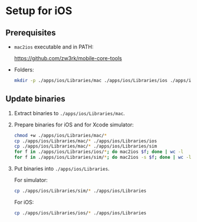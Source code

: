 # Setup for iOS

## Prerequisites

- `mac2ios` executable and in PATH:

  https://github.com/zw3rk/mobile-core-tools

- Folders:

  ```sh
  mkdir -p ./apps/ios/Libraries/mac ./apps/ios/Libraries/ios ./apps/ios/Libraries/sim
  ```

## Update binaries

1. Extract binaries to `./apps/ios/Libraries/mac`.

2. Prepare binaries for iOS and for Xcode simulator:

    ```sh
    chmod +w ./apps/ios/Libraries/mac/*
    cp ./apps/ios/Libraries/mac/* ./apps/ios/Libraries/ios
    cp ./apps/ios/Libraries/mac/* ./apps/ios/Libraries/sim
    for f in ./apps/ios/Libraries/ios/*; do mac2ios $f; done | wc -l
    for f in ./apps/ios/Libraries/sim/*; do mac2ios -s $f; done | wc -l
    ```

3. Put binaries into `./apps/ios/Libraries`.

    For simulator:

    ```sh
    cp ./apps/ios/Libraries/sim/* ./apps/ios/Libraries
    ```

    For iOS:

    ```sh
    cp ./apps/ios/Libraries/ios/* ./apps/ios/Libraries
    ```
